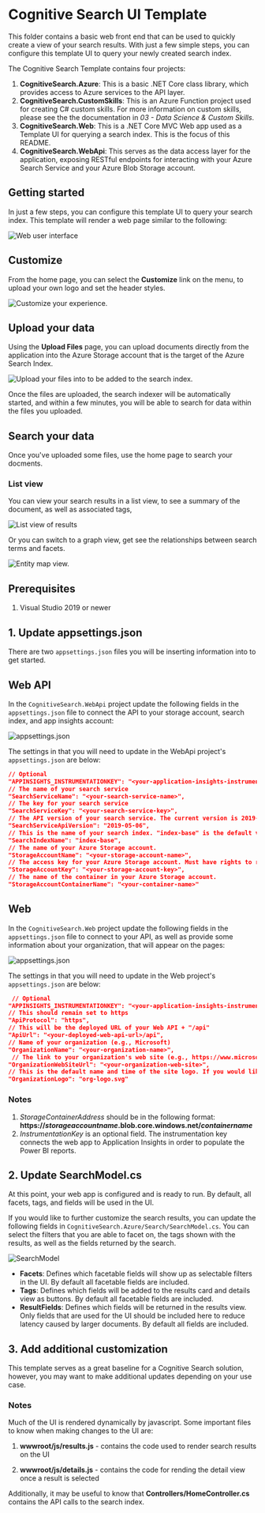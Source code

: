 # Cognitive Search UI Template

This folder contains a basic web front end that can be used to quickly create a view of your search results.  With just a few simple steps, you can configure this template UI to query your newly created search index.

The Cognitive Search Template contains four projects:

1. **CognitiveSearch.Azure**: This is a basic .NET Core class library, which provides access to Azure services to the API layer.
2. **CognitiveSearch.CustomSkills**: This is an Azure Function project used for creating C# custom skills. For more information on custom skills, please see the the documentation in *03 - Data Science & Custom Skills*.
3. **CognitiveSearch.Web**: This is a .NET Core MVC Web app used as a Template UI for querying a search index. This is the focus of this README.
4. **CognitiveSearch.WebApi**: This serves as the data access layer for the application, exposing RESTful endpoints for interacting with your Azure Search Service and your Azure Blob Storage account.

## Getting started

In just a few steps, you can configure this template UI to query your search index. This template will render a web page similar to the following:

![Web user interface](media/home-page.png "Home page")

## Customize

From the home page, you can select the **Customize** link on the menu, to upload your own logo and set the header styles.

![Customize your experience.](media/customize-page.png "Customize")

## Upload your data

Using the **Upload Files** page, you can upload documents directly from the application into the Azure Storage account that is the target of the Azure Search Index.

![Upload your files into to be added to the search index.](media/upload-files-page.png "Upload files")

Once the files are uploaded, the search indexer will be automatically started, and within a few minutes, you will be able to search for data within the files you uploaded.

## Search your data

Once you've uploaded some files, use the home page to search your docments.

### List view

You can view your search results in a list view, to see a summary of the document, as well as associated tags,

![List view of results](media/search-list-view.png "List view")

Or you can switch to a graph view, get see the relationships between search terms and facets.

![Entity map view.](media/search-entity-map.png "Entity map")

## Prerequisites

1. Visual Studio 2019 or newer

## 1. Update appsettings.json

There are two `appsettings.json` files you will be inserting information into to get started.

## Web API

In the `CognitiveSearch.WebApi` project update the following fields in the `appsettings.json` file to connect the API to your storage account, search index, and app insights account:

![appsettings.json](media/appsettings-json.png "App settings")

The settings in that you will need to update in the WebApi project's `appsettings.json` are below:

```json
// Optional
"APPINSIGHTS_INSTRUMENTATIONKEY": "<your-application-insights-instrumentation key>",
// The name of your search service
"SearchServiceName": "<your-search-service-name>",
// The key for your search service
"SearchServiceKey": "<your-search-service-key>",
// The API version of your search service. The current version is 2019-05-06, so you shouldn't have to change this.
"SearchServiceApiVersion": "2019-05-06",
// This is the name of your search index. "index-base" is the default value specified by the deployment project.
"SearchIndexName": "index-base",
// The name of your Azure Storage account.
"StorageAccountName": "<your-storage-account-name>",
// The access key for your Azure Storage account. Must have rights to read and write to Blob storage.
"StorageAccountKey": "<your-storage-account-key>",
// The name of the container in your Azure Storage account.
"StorageAccountContainerName": "<your-container-name>"
```

## Web

In the `CognitiveSearch.Web` project update the following fields in the `appsettings.json` file to connect to your API, as well as provide some information about your organization, that will appear on the pages:

![appsettings.json](media/web-appsettings-json.png "App settings")

The settings in that you will need to update in the Web project's `appsettings.json` are below:

```json
 // Optional
"APPINSIGHTS_INSTRUMENTATIONKEY": "<your-application-insights-instrumentation key>",
// This should remain set to https
"ApiProtocol": "https",
// This will be the deployed URL of your Web API + "/api"
"ApiUrl": "<your-deployed-web-api-url>/api",
// Name of your organization (e.g., Microsoft)
"OrganizationName": "<your-organization-name>",
 // The link to your organization's web site (e.g., https://www.microsoft.com)
"OrganizationWebSiteUrl": "<your-organization-web-site>",
// This is the default name and time of the site logo. If you would like to use a different image name and type, update this setting.
"OrganizationLogo": "org-logo.svg"
```

### Notes

1. *StorageContainerAddress* should be in the following format: **https://*storageaccountname*.blob.core.windows.net/*containername***
2. *InstrumentationKey* is an optional field. The instrumentation key connects the web app to Application Insights in order to populate the Power BI reports.

## 2. Update SearchModel.cs

At this point, your web app is configured and is ready to run. By default, all facets, tags, and fields will be used in the UI.

If you would like to further customize the search results, you can update the following fields in `CognitiveSearch.Azure/Search/SearchModel.cs`. You can select the filters that you are able to facet on, the tags shown with the results, as well as the fields returned by the search.

![SearchModel](media/search-model.png "SearchModel")

- **Facets**: Defines which facetable fields will show up as selectable filters in the UI. By default all facetable fields are included.
- **Tags**: Defines which fields will be added to the results card and details view as buttons. By default all facetable fields are included.
- **ResultFields**: Defines which fields will be returned in the results view. Only fields that are used for the UI should be included here to reduce latency caused by larger documents. By default all fields are included.

## 3. Add additional customization

This template serves as a great baseline for a Cognitive Search solution, however, you may want to make additional updates depending on your use case.

### Notes

Much of the UI is rendered dynamically by javascript. Some important files to know when making changes to the UI are:

1. **wwwroot/js/results.js** - contains the code used to render search results on the UI

2. **wwwroot/js/details.js** - contains the code for rending the detail view once a result is selected

Additionally, it may be useful to know that **Controllers/HomeController.cs** contains the API calls to the search index.
